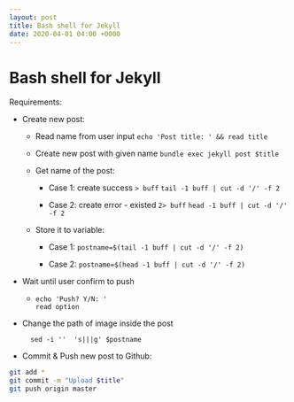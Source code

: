 ```yaml
---
layout: post
title: Bash shell for Jekyll
date: 2020-04-01 04:00 +0000
---
```


# Bash shell for Jekyll

Requirements:

- Create new post:
  
  - Read name from user input
    `echo 'Post title: ' && read title`
  
  - Create new post with given name
    `bundle exec jekyll post $title`
  
  - Get name of the post:
    
    - Case 1: create success
      `> buff`
      `tail -1 buff | cut -d '/' -f 2`
    
    - Case 2: create error - existed
      `2> buff`
      `head -1 buff | cut -d '/' -f 2`
  
  - Store it to variable:
    
    - Case 1:
      `postname=$(tail -1 buff | cut -d '/' -f 2)`
    
    - Case 2:
      `postname=$(head -1 buff | cut -d '/' -f 2)`

- Wait until user confirm to push
  
  - ```
    echo 'Push? Y/N: '
    read option
    ```
* Change the path of image inside the post 
  
  ```
    sed -i ''  's|||g' $postname
  ```

* Commit & Push new post to Github:

```bash
git add *
git commit -m "Upload $title"
git push origin master
```
